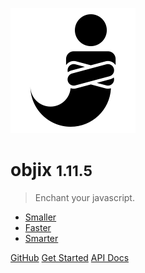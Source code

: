 <!-- _coverpage.md -->

![logo](objin.png)

# objix <small>1.11.5</small>

> Enchant your javascript.

- [Smaller](https://github.com/mattaylor/objix)
- [Faster](bench)
- [Smarter](api)

[GitHub](https://github.com/mattaylor/objix)
[Get Started](/#objix)
[API Docs](api)
